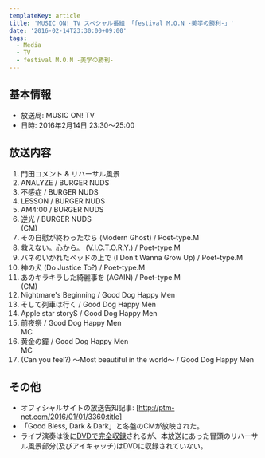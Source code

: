 ```yaml
---
templateKey: article
title: 'MUSIC ON! TV スペシャル番組 「festival M.O.N -美学の勝利-」'
date: '2016-02-14T23:30:00+09:00'
tags:
  - Media
  - TV
  - festival M.O.N -美学の勝利-
---
```

## 基本情報

* 放送局: MUSIC ON! TV
* 日時: 2016年2月14日 23:30～25:00

## 放送内容

1. 門田コメント & リハーサル風景
1. ANALYZE / BURGER NUDS
1. 不感症 / BURGER NUDS
1. LESSON / BURGER NUDS
1. AM4:00 / BURGER NUDS
1. 逆光 / BURGER NUDS<br>
   (CM)
1. その自慰が終わったなら (Modern Ghost) / Poet-type.M
1. 救えない。心から。 (V.I.C.T.O.R.Y.) / Poet-type.M
1. バネのいかれたベッドの上で (I Don't Wanna Grow Up) / Poet-type.M
1. 神の犬 (Do Justice To?) / Poet-type.M
1. あのキラキラした綺麗事を (AGAIN) / Poet-type.M<br>
   (CM)
1. Nightmare's Beginning / Good Dog Happy Men
1. そして列車は行く / Good Dog Happy Men
1. Apple star storyS / Good Dog Happy Men
1. 前夜祭 / Good Dog Happy Men<br>
   MC
1. 黄金の鐘 / Good Dog Happy Men<br>
   MC
1. (Can you feel?) ～Most beautiful in the world～ / Good Dog Happy Men

## その他

* オフィシャルサイトの放送告知記事: [http://ptm-net.com/2016/01/01/3360:title]
* 「Good Bless, Dark & Dark」と冬盤のCMが放映された。
* ライブ演奏は後に[DVDで完全収録](/articles/2016-04-17-000001)されるが、本放送にあった冒頭のリハーサル風景部分(及びアイキャッチ)はDVDに収録されていない。
